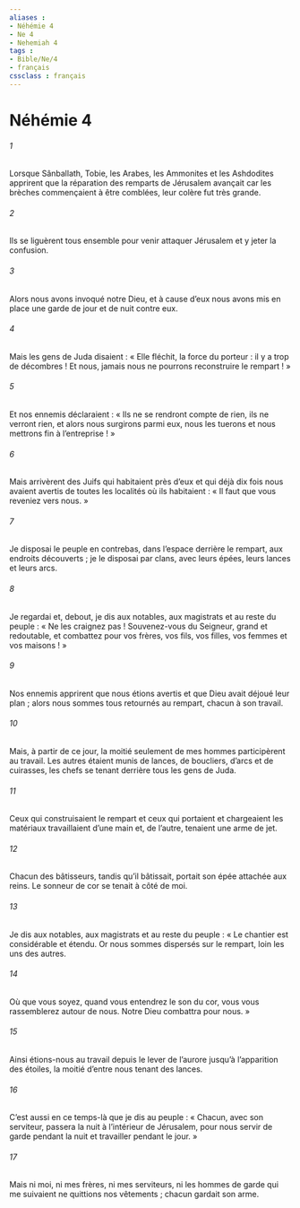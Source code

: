 ```yaml
---
aliases : 
- Néhémie 4
- Ne 4
- Nehemiah 4
tags : 
- Bible/Ne/4
- français
cssclass : français
---
```


# Néhémie 4

###### 1
Lorsque Sânballath, Tobie, les Arabes, les Ammonites et les Ashdodites apprirent que la réparation des remparts de Jérusalem avançait car les brèches commençaient à être comblées, leur colère fut très grande.
###### 2
Ils se liguèrent tous ensemble pour venir attaquer Jérusalem et y jeter la confusion.
###### 3
Alors nous avons invoqué notre Dieu, et à cause d’eux nous avons mis en place une garde de jour et de nuit contre eux.
###### 4
Mais les gens de Juda disaient : « Elle fléchit, la force du porteur : il y a trop de décombres ! Et nous, jamais nous ne pourrons reconstruire le rempart ! »
###### 5
Et nos ennemis déclaraient : « Ils ne se rendront compte de rien, ils ne verront rien, et alors nous surgirons parmi eux, nous les tuerons et nous mettrons fin à l’entreprise ! »
###### 6
Mais arrivèrent des Juifs qui habitaient près d’eux et qui déjà dix fois nous avaient avertis de toutes les localités où ils habitaient : « Il faut que vous reveniez vers nous. »
###### 7
Je disposai le peuple en contrebas, dans l’espace derrière le rempart, aux endroits découverts ; je le disposai par clans, avec leurs épées, leurs lances et leurs arcs.
###### 8
Je regardai et, debout, je dis aux notables, aux magistrats et au reste du peuple : « Ne les craignez pas ! Souvenez-vous du Seigneur, grand et redoutable, et combattez pour vos frères, vos fils, vos filles, vos femmes et vos maisons ! »
###### 9
Nos ennemis apprirent que nous étions avertis et que Dieu avait déjoué leur plan ; alors nous sommes tous retournés au rempart, chacun à son travail.
###### 10
Mais, à partir de ce jour, la moitié seulement de mes hommes participèrent au travail. Les autres étaient munis de lances, de boucliers, d’arcs et de cuirasses, les chefs se tenant derrière tous les gens de Juda.
###### 11
Ceux qui construisaient le rempart et ceux qui portaient et chargeaient les matériaux travaillaient d’une main et, de l’autre, tenaient une arme de jet.
###### 12
Chacun des bâtisseurs, tandis qu’il bâtissait, portait son épée attachée aux reins. Le sonneur de cor se tenait à côté de moi.
###### 13
Je dis aux notables, aux magistrats et au reste du peuple : « Le chantier est considérable et étendu. Or nous sommes dispersés sur le rempart, loin les uns des autres.
###### 14
Où que vous soyez, quand vous entendrez le son du cor, vous vous rassemblerez autour de nous. Notre Dieu combattra pour nous. »
###### 15
Ainsi étions-nous au travail depuis le lever de l’aurore jusqu’à l’apparition des étoiles, la moitié d’entre nous tenant des lances.
###### 16
C’est aussi en ce temps-là que je dis au peuple : « Chacun, avec son serviteur, passera la nuit à l’intérieur de Jérusalem, pour nous servir de garde pendant la nuit et travailler pendant le jour. »
###### 17
Mais ni moi, ni mes frères, ni mes serviteurs, ni les hommes de garde qui me suivaient ne quittions nos vêtements ; chacun gardait son arme.
